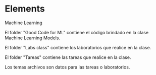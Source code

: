 # Elements
Machine Learning

El folder "Good Code for ML" contiene el código brindado en la clase Machine Learning Models.

El folder "Labs class" contiene los laboratorios que realice en la clase.

El folder "Tareas" contiene las tareas que realice en la clase.

Los temas archivos son datos para las tareas o laboratorios.

